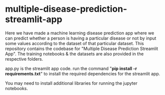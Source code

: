 # multiple-disease-prediction-streamlit-app
 Here we have made a machine learning disease prediction app where we can predict whether a person is having a particular disease or not by input some values according to the dataset of that particular dataset.
This repository contains the codebase for "Multiple Disease Prediction Streamlit App". The training notebooks &amp; the datasets are also provided in the respective folders. 

app.py is the streamlit app code.
run the command "**pip install -r requirements.txt**" to install the required dependencies for the streamlit app.

You may need to install additional libraries for running the jupyter notebooks.
